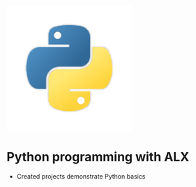 ![Logo](https://raw.githubusercontent.com/github/explore/80688e429a7d4ef2fca1e82350fe8e3517d3494d/topics/python/python.png)


# Python programming with ALX

- Created projects demonstrate Python basics
